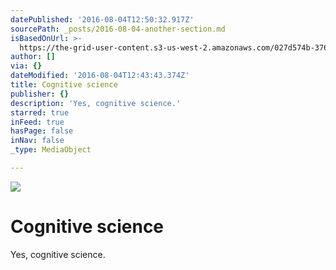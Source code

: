 ```yaml
---
datePublished: '2016-08-04T12:50:32.917Z'
sourcePath: _posts/2016-08-04-another-section.md
isBasedOnUrl: >-
  https://the-grid-user-content.s3-us-west-2.amazonaws.com/027d574b-376c-4251-b4f4-1bd619f8c6ff.png
author: []
via: {}
dateModified: '2016-08-04T12:43:43.374Z'
title: Cognitive science
publisher: {}
description: 'Yes, cognitive science.'
starred: true
inFeed: true
hasPage: false
inNav: false
_type: MediaObject

---
```

![](https://the-grid-user-content.s3-us-west-2.amazonaws.com/10872366-9c20-4500-b704-37d5821e90d4.png)

# Cognitive science

Yes, cognitive science.